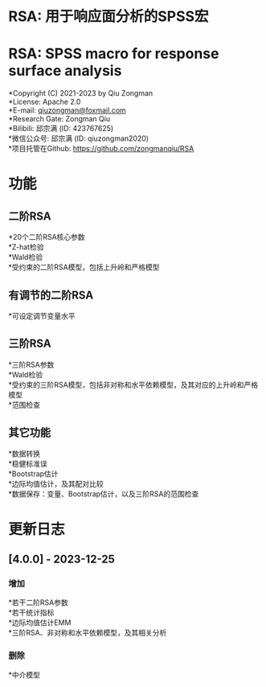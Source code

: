 # RSA: 用于响应面分析的SPSS宏    
# RSA: SPSS macro for response surface analysis    
*Copyright (C) 2021-2023 by Qiu Zongman    
*License: Apache 2.0    
*E-mail: qiuzongman@foxmail.com    
*Research Gate: Zongman Qiu    
*Bilibili: 邱宗满 (ID: 423767625)    
*微信公众号: 邱宗满 (ID: qiuzongman2020)    
*项目托管在Github: https://github.com/zongmanqiu/RSA    
    
# 功能    
## 二阶RSA    
*20个二阶RSA核心参数    
*Z-hat检验    
*Wald检验    
*受约束的二阶RSA模型，包括上升岭和严格模型    
## 有调节的二阶RSA    
*可设定调节变量水平    
## 三阶RSA    
*三阶RSA参数    
*Wald检验    
*受约束的三阶RSA模型，包括非对称和水平依赖模型，及其对应的上升岭和严格模型    
*范围检查    
## 其它功能    
*数据转换    
*稳健标准误    
*Bootstrap估计    
*边际均值估计，及其配对比较    
*数据保存：变量、Bootstrap估计，以及三阶RSA的范围检查    

# 更新日志    
## [4.0.0] - 2023-12-25    
### 增加    
*若干二阶RSA参数    
*若干统计指标    
*边际均值估计EMM    
*三阶RSA、非对称和水平依赖模型，及其相关分析    
### 删除    
*中介模型    
